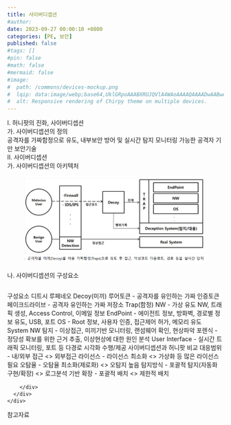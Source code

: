 ```yaml
---
title: 사이버디셉션
#author: 
date: 2023-09-27 00:00:10 +0800
categories: [PE, 보안]
published: false
#tags: []
#pin: false
#math: false
#mermaid: false
#image:
#  path: /commons/devices-mockup.png
#  lqip: data:image/webp;base64,UklGRpoAAABXRUJQVlA4WAoAAAAQAAAADwAABwAAQUxQSDIAAAARL0AmbZurmr57yyIiqE8oiG0bejIYEQTgqiDA9vqnsUSI6H+oAERp2HZ65qP/VIAWAFZQOCBCAAAA8AEAnQEqEAAIAAVAfCWkAALp8sF8rgRgAP7o9FDvMCkMde9PK7euH5M1m6VWoDXf2FkP3BqV0ZYbO6NA/VFIAAAA
#  alt: Responsive rendering of Chirpy theme on multiple devices.
---
```


<div class="post-wrap">
  <div class="para">
    <div class="para-title">
      I. 허니팟의 진화, 사이버디셉션
    </div>
    <div class="para-cntnt">
      <div class="para">
        <div class="para-title">
          가. 사이버디셉션의 정의
        </div>
        <div class="para-cntnt">
            공격자를 가짜함정으로 유도, 내부보안 방어 및 실시간 탐지 모니터링 가능한 공격자 기만 보안기술
        </div>
      </div>
    </div>
  </div>
  
  <div class="para">
    <div class="para-title">
      II. 사이버디셉션
    </div>
    <div class="para-cntnt">
      <div class="para">
        <div class="para-title">
          가. 사이버디셉션의 아키텍처
        </div>
        <div class="para-cntnt">
          <figure class="post-figure">
            <img src="/assets/img/posts/사이버디셉션.png" alt="사이버디셉션">
<!--            <figcaption>Source: Unveiling the Metaverse: Exploring Emerging Trends, Multifaceted Perspectives, and Future Challenges</figcaption>-->
          </figure>
        </div>
      </div>
      <div class="para">
        <div class="para-title">
          나. 사이버디셉션의 구성요소
        </div>
        <div class="para-cntnt">
          <table class="post-table">
          </table>
          구성요소 디트시 루페네오
  Decoy(미끼)
    루어토큰 - 공격자를 유인하는 가짜 인증토큰
    페이크드라이브 - 공격자 유인하는 가짜 저장소
  Trap(함정)
    NW - 가상 유도 NW, 트래픽 생성, Access Control, 이메일 정보
    EndPoint - 에이전트 정보, 방화벽, 경로별 정보 유도, USB, 포트
    OS - Root 정보, 사용자 인증, 접근제어 허가, 메모리 유도
  System
    NW 탐지 - 이상접근, 미끼기반 모니터링, 랜섬웨어 확인, 현상파악
    포렌식 - 정당성 확보를 위한 근거 추출, 이상현상에 대한 원인 분석
    User Interface - 실시간 트래픽 모니터링, 포트 등 다경로 시각화 수행/제공
사이버디셉션과 허니팟 비교
  대응범위 - 내/외부 접근 &lt;&gt; 외부접근
  라이선스 - 라이선스 최소화 &lt;&gt; 가상화 등 많은 라이선스 필요
  오탐율 - 오탐율 최소화(제로화) &lt;&gt; 오탐지 높음
  탐지방식 - 포괄적 탐지(자동화 구현/확장) &lt;&gt; 로그분석 기반
  확장 - 포괄적 배치 &lt;&gt; 제한적 배치

        </div>
      </div>
    </div>
  </div>

  <div class="refr-wrap">
    <div class="refr-title">
        참고자료
    </div>
    <ol class="refr-list">
    <!--    <li>(나현식, 최대선) <a target="_blank" href="https://scienceon.kisti.re.kr/commons/util/originalView.do?cn=JAKO202225948430499&oCn=JAKO202225948430499&dbt=JAKO&journal=NJOU00291864">메타버스 보안 위협 요소 및 대응 방안 검토</a></li>-->
    <!--    <li>(M. Uddin, S. Manickam, H. Ullah, M. Obaidat and A. Dandoush) <a target="_blank" href="https://ieeexplore.ieee.org/abstract/document/10138386">Unveiling the Metaverse: Exploring Emerging Trends, Multifaceted Perspectives, and Future Challenges</a></li>-->
    </ol>
  </div>
</div>
